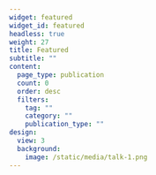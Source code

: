 ```yaml
---
widget: featured
widget_id: featured
headless: true
weight: 27
title: Featured
subtitle: ""
content:
  page_type: publication
  count: 0
  order: desc
  filters:
    tag: ""
    category: ""
    publication_type: ""
design:
  view: 3
  background:
    image: /static/media/talk-1.png
---
```

